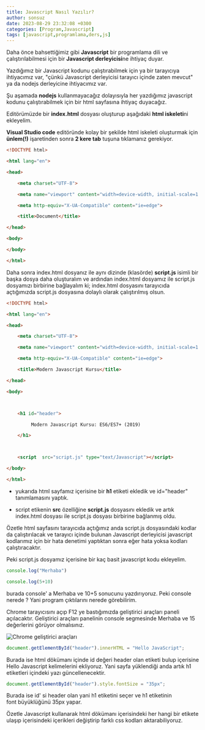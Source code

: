 ```yaml
---
title: Javascript Nasıl Yazılır?
author: sonsuz
date: 2023-08-29 23:32:08 +0300
categories: [Program,Javascript]
tags: [javascript,programlama,ders,js]
---
```




Daha önce bahsettiğimiz gibi **Javascript** bir programlama dili ve çalıştırılabilmesi için bir **Javascript derleyicisi**ne ihtiyaç duyar.

Yazdığımız bir Javascript kodunu çalıştırabilmek için ya bir tarayıcıya ihtiyacımız var, "çünkü Javascript derleyicisi tarayıcı içinde zaten mevcut" ya da nodejs derleyicine ihtiyacımız var.

Şu aşamada **nodejs** kullanmayacağız dolayısıyla her yazdığımız javascript kodunu çalıştırabilmek için bir html sayfasına ihtiyaç duyacağız.

Editörümüzde bir **index.html** dosyası oluşturup aşağıdaki **html iskeleti**ni ekleyelim.

**Visual Studio code** editöründe kolay bir şekilde html iskeleti oluşturmak için **ünlem(!)** işaretinden sonra **2 kere tab** tuşuna tıklamanız gerekiyor.

```html
<!DOCTYPE html>

<html lang="en">

<head>

    <meta charset="UTF-8">

    <meta name="viewport" content="width=device-width, initial-scale=1.0">

    <meta http-equiv="X-UA-Compatible" content="ie=edge">

    <title>Document</title>

</head>

<body>    

</body>

</html>
```

Daha sonra index.html dosyanız ile aynı dizinde (klasörde) **script.js** isimli bir başka dosya daha oluşturalım ve ardından index.html dosyamız ile script.js dosyamızı birbirine bağlayalım ki; index.html dosyasını tarayıcıda açtığımızda script.js dosyasına dolaylı olarak çalıştırılmış olsun.

```html
<!DOCTYPE html>

<html lang="en">

<head>

    <meta charset="UTF-8">

    <meta name="viewport" content="width=device-width, initial-scale=1.0">

    <meta http-equiv="X-UA-Compatible" content="ie=edge">

    <title>Modern Javascript Kursu</title>

</head>

<body>



    <h1 id="header">

         Modern Javascript Kursu: ES6/ES7+ (2019)

    </h1>



    <script  src="script.js" type="text/Javascript"></script>

</body>

</html>
```

* yukarıda html sayfamız içerisine bir **h1** etiketi ekledik ve id="header" tanımlamasını yaptık. 

* script etikenin **src** özelliğine **script.js** dosyasını ekledik ve artık index.html dosyası ile script.js dosyası birbirine bağlanmış oldu.

Özetle html sayfasını tarayıcıda açtığımız anda script.js dosyasındaki kodlar da çalıştırılacak ve tarayıcı içinde bulunan Javascript derleyicisi javascript kodlarımız için bir hata denetimi yaptıktan sonra eğer hata yoksa kodları çalıştıracaktır.

Peki script.js dosyamız içerisine bir kaç basit javascript kodu ekleyelim.

```js
console.log("Merhaba")

console.log(5+10)
```

burada console' a Merhaba ve 10+5 sonucunu yazdırıyoruz. Peki console nerede ? Yani program çıktılarını nerede görebilirim.

Chrome tarayıcısını açıp F12 ye bastığımızda geliştirici araçları paneli açılacaktır. Geliştirici araçları panelinin console segmesinde Merhaba ve 15 değerlerini görüyor olmalısınız.

![Chrome geliştirici araçları](chrome-gelistirme-araclari.png)

```js
document.getElementById("header").innerHTML = "Hello JavaScript";
```

Burada ise html dökümanı içinde id değeri header olan etiketi bulup içerisine Hello Javascript kelimelerini ekliyoruz. Yani sayfa yüklendiği anda artık h1 etiketleri içindeki yazı güncellenecektir.

```js
document.getElementById("header").style.fontSize = "35px";
```

Burada ise id' si header olan yani h1 etiketini seçer ve h1 etiketinin font büyüklüğünü 35px yapar.

Özetle Javascript kullanarak html dökümanı içerisindeki her hangi bir etikete ulaşıp içerisindeki içerikleri değiştirip farklı css kodları aktarabiliyoruz.
